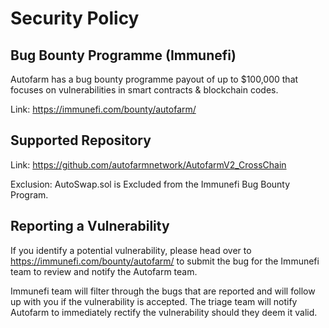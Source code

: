 # Security Policy

## Bug Bounty Programme (Immunefi)

Autofarm has a bug bounty programme payout of up to $100,000 that focuses on vulnerabilities in smart contracts & blockchain codes.

Link: https://immunefi.com/bounty/autofarm/

## Supported Repository

Link: https://github.com/autofarmnetwork/AutofarmV2_CrossChain

Exclusion: AutoSwap.sol is Excluded from the Immunefi Bug Bounty Program.


## Reporting a Vulnerability

If you identify a potential vulnerability, please head over to https://immunefi.com/bounty/autofarm/
to submit the bug for the Immunefi team to review and notify the Autofarm team.

Immunefi team will filter through the bugs that are reported and will follow up with you if the vulnerability
is accepted. The triage team will notify Autofarm to immediately rectify the vulnerability should they deem it valid.
